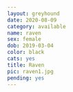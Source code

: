```yaml
---
layout: greyhound
date: 2020-08-09
category: available
name: raven
sex: female
dob: 2019-03-04
color: black
cats: yes
title: Raven
pic: raven1.jpg
pending: yes
---
```


